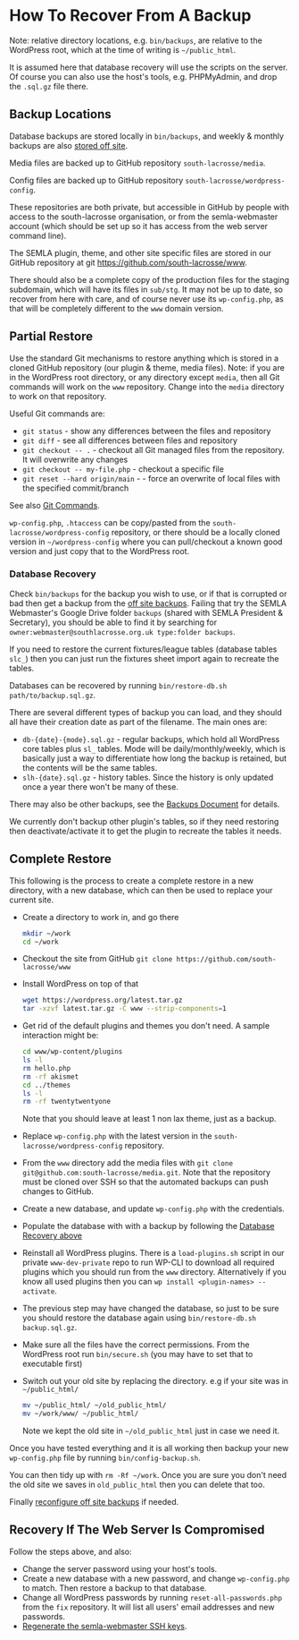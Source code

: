 # How To Recover From A Backup

Note: relative directory locations, e.g. `bin/backups`, are relative to the WordPress root, which at the time of writing is `~/public_html`.

It is assumed here that database recovery will use the scripts on the server. Of course you can also use the host's tools, e.g. PHPMyAdmin, and drop the `.sql.gz` file there.

## Backup Locations

Database backups are stored locally in `bin/backups`, and weekly & monthly backups are also [stored off site](off-site-backups.md#how-to-recover-and-backup).

Media files are backed up to GitHub repository `south-lacrosse/media`.

Config files are backed up to GitHub repository `south-lacrosse/wordpress-config`.

These repositories are both private, but accessible in GitHub by people with access to the south-lacrosse organisation, or from the semla-webmaster account (which should be set up so it has access from the web server command line).

The SEMLA plugin, theme, and other site specific files are stored in our GitHub repository at git <https://github.com/south-lacrosse/www>.

There should also be a complete copy of the production files for the staging subdomain, which will have its files in `sub/stg`. It may not be up to date, so recover from here with care, and of course never use its `wp-config.php`, as that will be completely different to the `www` domain version.

## Partial Restore

Use the standard Git mechanisms to restore anything which is stored in a cloned GitHub repository (our plugin & theme, media files). Note: if you are in the WordPress root directory, or any directory except `media`, then all Git commands will work on the `www` repository. Change into the `media` directory to work on that repository.

Useful Git commands are:

* `git status` - show any differences between the files and repository
* `git diff` - see all differences between files and repository
* `git checkout -- .` - checkout all Git managed files from the repository. It will overwrite any changes
* `git checkout -- my-file.php` - checkout a specific file
* `git reset --hard origin/main` - - force an overwrite of local files with the specified commit/branch

See also [Git Commands](development-help.md#git-commands).

`wp-config.php`, `.htaccess` can be copy/pasted from the `south-lacrosse/wordpress-config` repository, or there should be a locally cloned version in `~/wordpress-config` where you can pull/checkout a known good version and just copy that to the WordPress root.

### Database Recovery

Check `bin/backups` for the backup you wish to use, or if that is corrupted or bad then get a backup from the [off site backups](off-site-backups.md#how-to-recover-and-backup). Failing that try the SEMLA Webmaster's Google Drive folder `backups` (shared with SEMLA President & Secretary), you should be able to find it by searching for `owner:webmaster@southlacrosse.org.uk type:folder backups`.

If you need to restore the current fixtures/league tables (database tables `slc_`) then you can just run the fixtures sheet import again to recreate the tables.

Databases can be recovered by running `bin/restore-db.sh path/to/backup.sql.gz`.

There are several different types of backup you can load, and they should all have their creation date as part of the filename. The main ones are:

* `db-{date}-{mode}.sql.gz` - regular backups, which hold all WordPress core tables plus `sl_` tables. Mode will be daily/monthly/weekly, which is basically just a way to differentiate how long the backup is retained, but the contents will be the same tables.
* `slh-{date}.sql.gz` - history tables. Since the history is only updated once a year there won't be many of these.

There may also be other backups, see the [Backups Document](backups.md#database-backups) for details.

We currently don't backup other plugin's tables, so if they need restoring then deactivate/activate it to get the plugin to recreate the tables it needs.

## Complete Restore

This following is the process to create a complete restore in a new directory, with a new database, which can then be used to replace your current site.

* Create a directory to work in, and go there

    ```bash
    mkdir ~/work
    cd ~/work
    ```

* Checkout the site from GitHub `git clone https://github.com/south-lacrosse/www`
* Install WordPress on top of that

    ```bash
    wget https://wordpress.org/latest.tar.gz
    tar -xzvf latest.tar.gz -C www --strip-components=1
    ```

* Get rid of the default plugins and themes you don't need. A sample interaction might be:

    ```bash
    cd www/wp-content/plugins
    ls -l
    rm hello.php
    rm -rf akismet
    cd ../themes
    ls -l
    rm -rf twentytwentyone
    ```

    Note that you should leave at least 1 non lax theme, just as a backup.

* Replace `wp-config.php` with the latest version in the `south-lacrosse/wordpress-config` repository.
* From the `www` directory add the media files with `git clone git@github.com:south-lacrosse/media.git`. Note that the repository must be cloned over SSH so that the automated backups can push changes to GitHub.
* Create a new database, and update `wp-config.php` with the credentials.
* Populate the database with with a backup by following the [Database Recovery above](#database-recovery)
* Reinstall all WordPress plugins. There is a `load-plugins.sh` script in our private `www-dev-private` repo to run WP-CLI to download all required plugins which you should run from the `www` directory. Alternatively if you know all used plugins then you can `wp install <plugin-names> --activate`.
* The previous step may have changed the database, so just to be sure you should restore the database again using `bin/restore-db.sh backup.sql.gz`.
* Make sure all the files have the correct permissions. From the WordPress root run `bin/secure.sh` (you may have to set that to executable first)
* Switch out your old site by replacing the directory. e.g if your site was in `~/public_html/`

    ```bash
    mv ~/public_html/ ~/old_public_html/
    mv ~/work/www/ ~/public_html/
    ```

    Note we kept the old site in `~/old_public_html` just in case we need it.

Once you have tested everything and it is all working then backup your new `wp-config.php` file by running `bin/config-backup.sh`.

You can then tidy up with `rm -Rf ~/work`. Once you are sure you don't need the old site we saves in `old_public_html` then you can delete that too.

Finally [reconfigure off site backups](off-site-backups.md#configuring) if needed.

## Recovery If The Web Server Is Compromised

Follow the steps above, and also:

* Change the server password using your host's tools.
* Create a new database with a new password, and change `wp-config.php` to match. Then restore a backup to that database.
* Change all WordPress passwords by running `reset-all-passwords.php` from the `fix` repository. It will list all users' email addresses and new passwords.
* [Regenerate the semla-webmaster SSH keys](setting-up-server.md#regenerating-ssh-keys-for-semla-webmaster).
